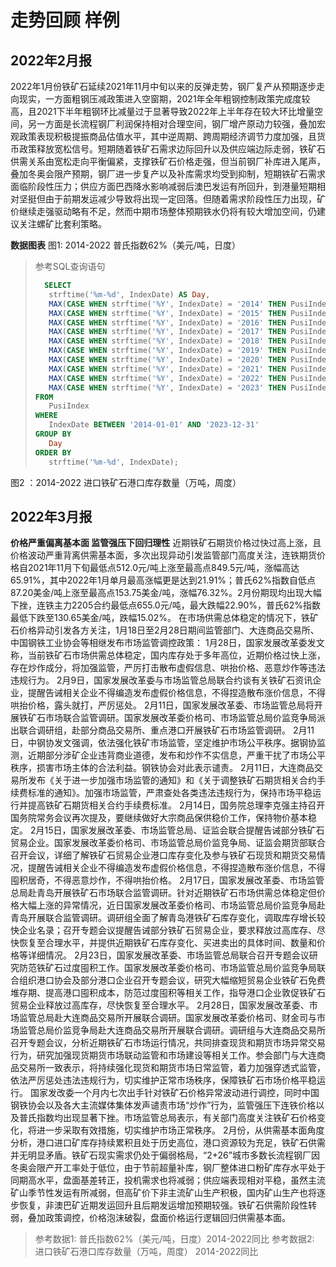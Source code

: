 # 走势回顾 样例

## 2022年2月报

2022年1月份铁矿石延续2021年11月中旬以来的反弹走势，钢厂复产从预期逐步走向现实，一方面粗钢压减政策进入空窗期，2021年全年粗钢控制政策完成度较高，且2021下半年粗钢环比减量过于显著导致2022年上半年存在较大环比增量空间，另一方面是长流程钢厂利润保持相对合理空间，钢厂增产原动力较强，叠加宏观政策表现积极提振商品估值水平，其中逆周期、跨周期经济调节力度加强，且货币政策释放宽松信号。短期随着铁矿石需求边际回升以及供应端边际走弱，铁矿石供需关系由宽松走向平衡偏紧，支撑铁矿石价格走强，但当前钢厂补库进入尾声，叠加冬奥会限产预期，钢厂进一步复产以及补库需求均受到抑制，短期铁矿石需求面临阶段性压力；供应方面巴西降水影响减弱后澳巴发运有所回升，到港量短期相对坚挺但由于前期发运减少导致将出现一定回落。但随着需求阶段性压力出现，矿价继续走强驱动略有不足，然而中期市场整体预期铁水仍将有较大增加空间，仍建议关注螺矿比套利策略。

**数据图表**
图1: 2014-2022  普氏指数62%（美元/吨，日度）
> 参考SQL查询语句
> ```SQL
>   SELECT 
>    strftime('%m-%d', IndexDate) AS Day,
>    MAX(CASE WHEN strftime('%Y', IndexDate) = '2014' THEN PusiIndex62USD END) AS "2014",
>    MAX(CASE WHEN strftime('%Y', IndexDate) = '2015' THEN PusiIndex62USD END) AS "2015",
>    MAX(CASE WHEN strftime('%Y', IndexDate) = '2016' THEN PusiIndex62USD END) AS "2016",
>    MAX(CASE WHEN strftime('%Y', IndexDate) = '2017' THEN PusiIndex62USD END) AS "2017",
>    MAX(CASE WHEN strftime('%Y', IndexDate) = '2018' THEN PusiIndex62USD END) AS "2018",
>    MAX(CASE WHEN strftime('%Y', IndexDate) = '2019' THEN PusiIndex62USD END) AS "2019",
>    MAX(CASE WHEN strftime('%Y', IndexDate) = '2020' THEN PusiIndex62USD END) AS "2020",
>    MAX(CASE WHEN strftime('%Y', IndexDate) = '2021' THEN PusiIndex62USD END) AS "2021",
>    MAX(CASE WHEN strftime('%Y', IndexDate) = '2022' THEN PusiIndex62USD END) AS "2022",
>    MAX(CASE WHEN strftime('%Y', IndexDate) = '2023' THEN PusiIndex62USD END) AS "2023"
> FROM 
>    PusiIndex
> WHERE 
>    IndexDate BETWEEN '2014-01-01' AND '2023-12-31'
> GROUP BY 
>    Day
> ORDER BY 
>    strftime('%m-%d', IndexDate);
>```
图2 ：2014-2022 进口铁矿石港口库存数量（万吨，周度） 

## 2022年3月报
**价格严重偏离基本面  监管强压下回归理性**
近期铁矿石期货价格过快过高上涨，且价格波动严重背离供需基本面，多次出现异动引发监管部门高度关注，连铁期货价格自2021年11月下旬最低点512.0元/吨上涨至最高点849.5元/吨，涨幅高达65.91%，其中2022年1月单月最高涨幅更是达到21.91%；普氏62%指数自低点87.20美金/吨上涨至最高点153.75美金/吨，涨幅76.32%。2月份期现均出现大幅下挫，连铁主力2205合约最低点655.0元/吨，最大跌幅22.90%，普氏62%指数最低下跌至130.65美金/吨，跌幅15.02%。
在市场供需总体稳定的情况下，铁矿石价格异动引发各方关注，1月18日至2月28日期间监管部门、大连商品交易所、中国钢铁工业协会等相继发布市场监管调控政策：
1月28日，国家发展改革委发文称，当前铁矿石市场供需总体稳定，国内库存处于多年高位，近期价格过快上涨，存在炒作成分，将加强监管，严厉打击散布虚假信息、哄抬价格、恶意炒作等违法违规行为。
2月9日，国家发展改革委与市场监管总局联合约谈有关铁矿石资讯企业，提醒告诫相关企业不得编造发布虚假价格信息，不得捏造散布涨价信息，不得哄抬价格，露头就打，严厉惩处。
2月11日，国家发展改革委、市场监管总局将开展铁矿石市场联合监管调研。国家发展改革委价格司、市场监管总局价监竞争局派出联合调研组，赴部分商品交易所、重点港口开展铁矿石市场监管调研。
2月11日，中钢协发文强调，依法强化铁矿市场监管，坚定维护市场公平秩序。据钢协监测，近期部分涉矿企业违背商业道德，发布和炒作不实信息，严重干扰了市场公平秩序，损害市场主体的合法利益。钢铁协会对此表示谴责。
2月11日，大连商品交易所发布《关于进一步加强市场监管的通知》和《关于调整铁矿石期货相关合约手续费标准的通知》。加强市场监管，严肃查处各类违法违规行为，保持市场平稳运行并提高铁矿石期货相关合约手续费标准。
2月14日，国务院总理李克强主持召开国务院常务会议再次提及，要继续做好大宗商品保供稳价工作，保持物价基本稳定。
2月15日，国家发展改革委、市场监管总局、证监会联合提醒告诫部分铁矿石贸易企业。国家发展改革委价格司、市场监管总局价监竞争局、证监会期货部联合召开会议，详细了解铁矿石贸易企业港口库存变化及参与铁矿石现货和期货交易情况，提醒告诫相关企业不得编造发布虚假价格信息，不得捏造散布涨价信息，不得囤积居奇，不得恶意炒作，不得哄抬价格。
2月17日，国家发展改革委、市场监管总局赴青岛开展铁矿石市场联合监管调研。针对近期铁矿石市场供需总体稳定但价格大幅上涨的异常情况，近日国家发展改革委价格司、市场监管总局价监竞争局赴青岛开展联合监管调研。调研组全面了解青岛港铁矿石库存变化，调取库存增长较快企业名录；召开专题会议提醒告诫部分铁矿石贸易企业，要求释放过高库存、尽快恢复至合理水平，并提供近期铁矿石库存变化、买进卖出的具体时间、数量和价格等详细情况。
2月23日，国家发展改革委、市场监管总局联合召开专题会议研究防范铁矿石过度囤积工作。国家发展改革委价格司、市场监管总局价监竞争局联合组织港口协会及部分港口企业召开专题会议，研究大幅缩短贸易企业铁矿石免费堆存期、提高港口囤积成本，防范过度囤积等相关工作，指导港口企业敦促铁矿石贸易企业释放过高库存，尽快恢复至合理水平。
2月28日，国家发展改革委、市场监管总局赴大连商品交易所开展联合调研。国家发展改革委价格司、财金司与市场监管总局价监竞争局赴大连商品交易所开展联合调研。调研组与大连商品交易所召开专题会议，分析近期铁矿石市场运行情况，共同排查现货和期货市场异常交易行为，研究加强现货期货市场联动监管和市场建设等相关工作。参会部门与大连商品交易所一致表示，将持续强化现货和期货市场日常监管，着力加强穿透式监管，依法严厉惩处违法违规行为，切实维护正常市场秩序，保障铁矿石市场价格平稳运行。
国家发改委一个月内七次出手针对铁矿石价格异常波动进行调控，同时中国钢铁协会以及各大主流媒体集体发声谴责市场“炒作”行为，监管强压下连铁价格以及普氏指数均出现显著下挫。市场监管总局表示，有关部门高度关注铁矿石价格变化，将进一步采取有效措施，切实维护市场正常秩序。
2月份，从供需基本面角度分析，港口进口矿库存持续累积且处于历史高位，港口资源较为充足，铁矿石供需并无明显矛盾。铁矿石现实需求仍处于偏弱格局，“2+26”城市多数长流程钢厂因冬奥会限产开工率处于低位，由于节前超量补库，钢厂整体进口粉矿库存水平处于同期高水平，盘面基差转正，投机需求也将减弱；供应端表现相对平稳，虽然主流矿山季节性发运有所减弱，但高矿价下非主流矿山生产积极，国内矿山生产也将逐步恢复，非澳巴矿近期发运回升且后期发运增加预期较强。铁矿石供需阶段性转弱，叠加政策调控，价格泡沫破裂，盘面价格运行逻辑回归供需基本面。
>参考数据1: 普氏指数62%（美元/吨，日度）2014-2022同比 
>参考数据2: 进口铁矿石港口库存数量（万吨，周度） 2014-2022同比 